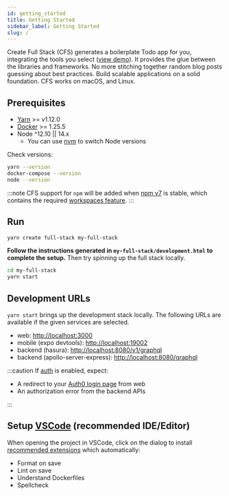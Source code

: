 ```yaml
---
id: getting_started
title: Getting Started
sidebar_label: Getting Started
slug: /
---
```


Create Full Stack (CFS) generates a boilerplate Todo app for you, integrating the tools you select ([view demo](http://demo-full-stack.com/)). It provides the glue between the libraries and frameworks. No more stitching together random blog posts guessing about best practices. Build scalable applications on a solid foundation. CFS works on macOS, and Linux.

## Prerequisites

- [Yarn](https://yarnpkg.com/getting-started/install#global-install) >= v1.12.0
- [Docker](https://docs.docker.com/get-docker/) >= 1.25.5
- Node ^12.10 || 14.x
  - You can use [nvm](https://github.com/nvm-sh/nvm#installing-and-updating) to switch Node versions

Check versions:

```bash
yarn --version
docker-compose --version
node --version
```

:::note
CFS support for `npm` will be added when [npm v7](https://blog.npmjs.org/post/626173315965468672/npm-v7-series-beta-release-and-semver-major) is stable, which contains the required [workspaces feature](https://github.com/npm/rfcs/blob/latest/accepted/0026-workspaces.md).
:::

## Run

```bash
yarn create full-stack my-full-stack
```

**Follow the instructions generated in `my-full-stack/development.html` to complete the setup.** Then try spinning up the full stack locally.

```bash
cd my-full-stack
yarn start
```

## Development URLs

`yarn start` brings up the development stack locally. The following URLs are available if the given services are selected.

- web: [http://localhost:3000](http://localhost:3000)
- mobile (expo devtools): [http://localhost:19002](http://localhost:19002)
- backend (hasura): [http://localhost:8080/v1/graphql](http://localhost:8080/v1/graphql)
- backend (apollo-server-express): [http://localhost:8080/graphql](http://localhost:8080/graphql)

:::caution
If [auth](/docs/auth) is enabled, expect:

- A redirect to your [Auth0 login page](https://auth0.com/docs/universal-login) from web
- An authorization error from the backend APIs

:::

## Setup [VSCode](https://code.visualstudio.com/) (recommended IDE/Editor)

When opening the project in VSCode, click on the dialog to install [recommended extensions](https://code.visualstudio.com/docs/editor/extension-gallery#_workspace-recommended-extensions) which automatically:

- Format on save
- Lint on save
- Understand Dockerfiles
- Spellcheck
